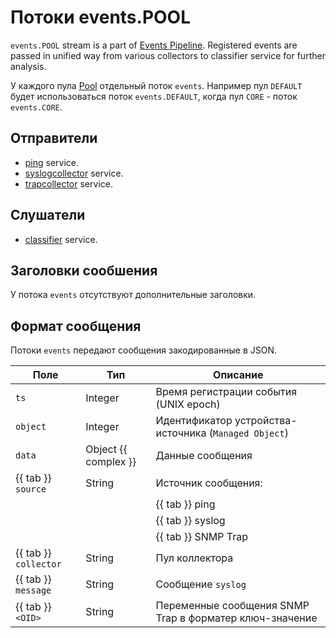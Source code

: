 # Потоки events.POOL

`events.POOL` stream is a part of [Events Pipeline](index.md#events-pipeline).
Registered events are passed in unified way from various collectors
to classifier service for further analysis.

У каждого пула [Pool](../../../concepts/pool/index.md) отдельный поток
`events`. Например пул `DEFAULT` будет использоваться поток `events.DEFAULT`,
когда пул `CORE` - поток `events.CORE`.

## Отправители

- [ping](../services-reference/ping.md) service.
- [syslogcollector](../services-reference/syslogcollector.md) service.
- [trapcollector](../services-reference/trapcollector.md) service.

## Слушатели

- [classifier](../services-reference/classifier.md) service.

## Заголовки сообшения

У потока `events` отсутствуют дополнительные заголовки.

## Формат сообщения

Потоки `events` передают сообщения закодированные в JSON.

| Поле                  | Тип                  | Описание                                                |
| --------------------- | -------------------- | ------------------------------------------------------- |
| `ts`                  | Integer              | Время регистрации события (UNIX epoch)                  |
| `object`              | Integer              | Идентификатор устройства-источника (`Managed Object`)   |
| `data`                | Object {{ complex }} | Данные сообщения                                        |
| {{ tab }} `source`    | String               | Источник сообщения:                                     |
|                       |                      | {{ tab }} ping                                          |
|                       |                      | {{ tab }} syslog                                        |
|                       |                      | {{ tab }} SNMP Trap                                     |
| {{ tab }} `collector` | String               | Пул коллектора                                          |
| {{ tab }} `message`   | String               | Сообщение `syslog`                                      |
| {{ tab }} `<OID>`     | String               | Переменные сообщения SNMP Trap в форматер ключ-значение |

